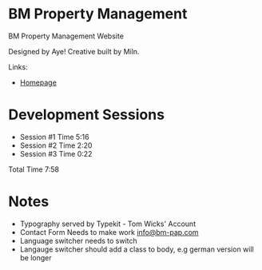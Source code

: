 # BM Property Management 

BM Property Management Website

Designed by Aye! Creative built by Miln. 

Links: 

* [Homepage](https://bmproperty.herokuapp.com)

# Development Sessions

* Session #1 Time 5:16
* Session #2 Time 2:20
* Session #3 Time 0:22

Total Time 7:58

# Notes 

* Typography served by Typekit - Tom Wicks' Account
* Contact Form Needs to make work info@bm-pap.com
* Language switcher needs to switch
* Langauge switcher should add a class to body, e.g german version will be longer
